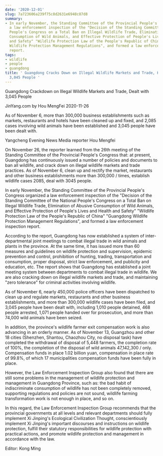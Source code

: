 ```yaml
---
date: '2020-12-01'
slug: 7a723606a239f75c8d2631e6948c87d8
summary:
- In early November, the Standing Committee of the Provincial People's Congress organized
  a law enforcement inspection of the "Decision of the Standing Committee of the National
  People's Congress on a Total Ban on Illegal Wildlife Trade, Elimination of Abusive
  Consumption of Wild Animals, and Effective Protection of People's Lives and Health
  and Safety" "Wildlife Protection Law of the People's Republic of China" "Guangdong
  Wildlife Protection Management Regulations", and formed a law enforcement inspection
  report.
tags:
- wildlife
- people
- guangdong
title: ' Guangdong Cracks Down on Illegal Wildlife Markets and Trade, Has Dealt with
  3,045 People '
---
```


 Guangdong Crackdown on Illegal Wildlife Markets and Trade, Dealt with 3,045 People

JinYang.com by Hou MengFei 2020-11-26

As of November 6, more than 300,000 business establishments such as markets, restaurants and hotels have been cleaned up and fixed, and 2,085 cases involving wild animals have been established and 3,045 people have been dealt with.

Yangcheng Evening News Media reporter Hou Mengfei

On November 26, the reporter learned from the 26th meeting of the Standing Committee of the Provincial People's Congress that: at present, Guangdong has continuously issued a number of policies and documents to ban all wildlife, and crack down on illegal wildlife markets and trade practices. As of November 6, clean up and rectify the market, restaurants and other business establishments more than 300,000 / times, establish wildlife cases 2085, deal with 3045 people.

In early November, the Standing Committee of the Provincial People's Congress organized a law enforcement inspection of the "Decision of the Standing Committee of the National People's Congress on a Total Ban on Illegal Wildlife Trade, Elimination of Abusive Consumption of Wild Animals, and Effective Protection of People's Lives and Health and Safety" "Wildlife Protection Law of the People's Republic of China" "Guangdong Wildlife Protection Management Regulations", and formed a law enforcement inspection report.

According to the report, Guangdong has now established a system of inter-departmental joint meetings to combat illegal trade in wild animals and plants in the province. At the same time, it has issued more than 60 measures and guidelines on wildlife protection and supervision, epidemic prevention and control, prohibition of hunting, trading, transportation and consumption, proper disposal, strict law enforcement, and publicity and education, etc. The report shows that Guangdong has established a joint meeting system between departments to combat illegal trade in wildlife. We are also cracking down on illegal wildlife markets and trade, and maintaining "zero tolerance" for criminal activities involving wildlife.

As of November 6, nearly 450,000 police officers have been dispatched to clean up and regulate markets, restaurants and other business establishments, and more than 300,000 wildlife cases have been filed, and 3,045 people have been dealt with, including 1,010 people detained, 468 people arrested, 1,071 people handed over for prosecution, and more than 74,000 wild animals have been seized.

In addition, the province's wildlife farmer exit compensation work is also advancing in an orderly manner. As of November 13, Guangzhou and other 18 cities (Shenzhen, Shantou, Chaozhou City, no disposal task) have completed the withdrawal of disposal of 5,448 farmers, the completion rate of 100%, the completion of the disposal of wild animals 47,142,300 / only. Compensation funds in place 1.02 billion yuan, compensation in place rate of 99.8%, of which 17 municipalities compensation funds have been fully in place.

However, the Law Enforcement Inspection Group also found that there are still some problems in the management of wildlife protection and management in Guangdong Province, such as: the bad habit of indiscriminate consumption of wildlife has not been completely removed, supporting regulations and policies are not sound, wildlife farming transformation work is not enough in place, and so on.

In this regard, the Law Enforcement Inspection Group recommends that the provincial governments at all levels and relevant departments should fully implement Xi Jinping's Ecological Civilization Thought, conscientiously implement Xi Jinping's important discourses and instructions on wildlife protection, fulfill their statutory responsibilities for wildlife protection with practical actions, and promote wildlife protection and management in accordance with the law.

Editor: Kong Ming

 
        